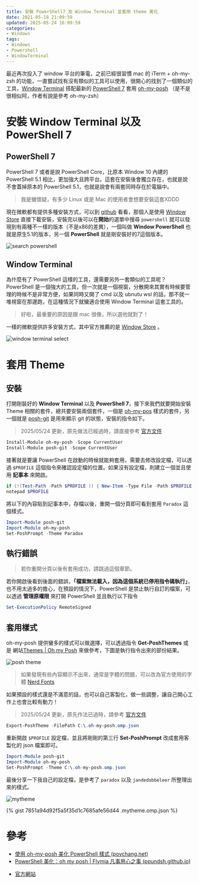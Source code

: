 ```yaml
---
title: 安裝 PowerShell7 及 Window Terminal 並套用 theme 美化
date: 2021-05-19 21:09:59
updated: 2025-05-24 16:09:59
categories:
- Windows
tags:
- Windows
- Powershell
- WindowTerminal
---
```


最近再次投入了 window 平台的筆電，之前已經很習慣 mac 的 iTerm + oh-my-zsh 的功能，一直嘗試找有沒有類似的工具可以使用，很開心的找到了一個類似的工具，[Window Terminal](https://github.com/microsoft/terminal) 搭配最新的 [PowerShell 7](https://github.com/PowerShell/PowerShell) 套用 [oh-my-posh](https://ohmyposh.dev/) （是不是很相似阿，作者有說是參考 oh-my-zsh）

<!-- more -->

# 安裝 Window Terminal 以及 PowerShell 7

## PowerShell 7

PowerShell 7 或者是說 PowerShell Core，比原本 Window 10 內建的 PowerShell 5.1 相比，更加強大且跨平台。這套在安裝後會獨立存在，也就是說不會蓋掉原本的 PowerShell 5.1，也就是說會有兩套同時存在於電腦中。

> 我是蠻懷疑，有多少 Linux 或是 Mac 的使用者會想要安裝這套XDDD

現在微軟都有提供多種安裝方式，可以到 [github](https://github.com/PowerShell/PowerShell) 看看，那個人是使用 [Window Store](https://www.microsoft.com/store/productId/9MZ1SNWT0N5D) 直接下載安裝，安裝完以後可以在**開始**的選單中搜尋 `powershell` 就可以發現到有兩種不一樣的版本（不是x86的差異），一個叫做 **Window PowerShell** 也就是原生5.1的版本，另一個 **PowerShell** 就是剛安裝好的7這個版本。

![search powershell](search-powershell.png)

## Window Terminal

為什麼有了 PowerShell 這樣的工具，還需要另外一套類似的工具呢？PowerShell 是一個強大的工具，但一次就是一個視窗，分散開來其實有時候要管理的時候不是非常方便，如果同時又開了 cmd 以及 ubnutu wsl 的話，那不就一堆視窗在那邊跑，在這種情況下就蠻適合使用 Window Terminal 這套工具的。

> 好啦，最重要的原因是跟 mac 很像，所以選他就對了！

一樣的微軟提供許多安裝方式，其中官方推薦的是 [Window Store](https://www.microsoft.com/store/productId/9N0DX20HK701) 。

![window terminal select](window-terminal-select.png)

# 套用 Theme

## 安裝

打開剛裝好的 **Window Terminal** 以及 **PowerShell 7**，接下來我們就要開始安裝 Theme 相關的套件，總共要安裝兩個套件，一個是 [oh-my-pos](https://ohmyposh.dev/) 樣式的套件，另一個就是 [posh-git](https://github.com/dahlbyk/posh-git) 是用來顯示 git 的狀態，安裝的指令如下。

> 2025/05/24 更新，原先做法已經過時，請直接參考 [官方文件](https://ohmyposh.dev/docs/installation/windows)

```powershell
Install-Module oh-my-posh -Scope CurrentUser
Install-Module posh-git -Scope CurrentUser
```

接著就是要讓 PowerShell 在啟動的時候就能夠套用，需要去修改設定檔，可以透過 `$PROFILE` 這個指令來確認設定檔的位置。如果沒有設定檔，則建立一個並且使用 **記事本** 來開啟。

```powershell
if (!(Test-Path -Path $PROFILE )) { New-Item -Type File -Path $PROFILE -Force }
notepad $PROFILE
```

將以下的內容貼到記事本中，存檔以後，重開一個分頁即可看到套用 `Paradox` 這個樣式。

```powershell
Import-Module posh-git
Import-Module oh-my-posh
Set-PoshPrompt -Theme Paradox
```

## 執行錯誤

> 若你重開分頁以後有套用成功，請跳過這個章節。

若你開啟後看到後面的錯誤，**「檔案無法載入，因為這個系統已停用指令碼執行」**，也不用太過多的擔心，在預設的情況下，PowerShell 是禁止執行自訂的檔案，可以透過 **管理原權限** 來打開 PowerShell 並且執行以下指令

```powershell
Set-ExecutionPolicy RemoteSigned
```

## 套用樣式

oh-my-posh 提供蠻多的樣式可以做選擇，可以透過指令 **Get-PoshThemes** 或是 網站[Themes | Oh my Posh](https://ohmyposh.dev/docs/themes) 來做參考，下圖是執行指令出來的部份結果。

![posh theme](posh-theme.png)

> 如果發現有些內容顯示不出來，通常是字體的問題，可以改為官方使用的字體 [Nerd Fonts](https://www.nerdfonts.com/)

如果預設的樣式還是不滿意的話，也可以自己客製化，做一些調整，讓自己開心工作上也會比較有動力！

> 2025/05/24 更新，原先作法已過時，請參考 [官方文件](https://ohmyposh.dev/docs/installation/customize#themes)

```powershell
Export-PoshTheme -FilePath C:\.oh-my-posh.omp.json
```

重新開啟 `$PROFILE` 設定檔，並且將剛剛的第三行 **Set-PoshPrompt** 改成套用客製化的 json 檔案即可。

```powershell
Import-Module posh-git
Import-Module oh-my-posh
Set-PoshPrompt -Theme C:\.oh-my-posh.omp.json
```

最後分享一下我自己的設定檔，是參考了 `paradox` 以及 `jandedobbeleer` 所整理出來的樣式。

![mytheme](mytheme.png)

{% gist 7851a94d92f5a5f35d1c7685afe56d44 .mytheme.omp.json  %}

# 參考

* [使用 oh-my-posh 美化 PowerShell 樣式 (poychang.net)](https://blog.poychang.net/setting-powershell-theme-with-oh-my-posh/)
* [PowerShell 美化：oh my posh | Flymia 凡事用心之事 (ppundsh.github.io)](https://ppundsh.github.io/posts/ad6e/)
- [官方網站](https://ohmyposh.dev/)